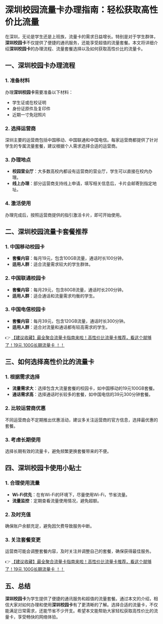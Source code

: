 # 深圳校园流量卡办理指南：轻松获取高性价比流量

在深圳，无论是学生还是上班族，流量卡的需求日益增长。特别是对于学生群体，**深圳校园卡**不仅提供了便捷的通讯服务，还能享受超值的流量套餐。本文将详细介绍**深圳校园卡**的办理流程、流量套餐选择以及如何获取高性价比的流量卡。

## 一、深圳校园卡办理流程

### 1. 准备材料
办理**深圳校园卡**需要准备以下材料：
- 学生证或在校证明
- 身份证原件及复印件
- 近期一寸免冠照片

### 2. 选择运营商
深圳主要的运营商包括中国移动、中国联通和中国电信。每家运营商都提供了针对学生的专属流量套餐，建议根据个人需求选择合适的运营商。

### 3. 办理地点
- **校园营业厅**：大多数高校内都设有运营商的营业厅，学生可以直接在校内办理。
- **线上办理**：部分运营商支持线上申请，填写相关信息后，卡片会邮寄到指定地址。

### 4. 激活使用
办理完成后，按照运营商提供的指引激活卡片，即可开始使用。

## 二、深圳校园流量卡套餐推荐

### 1. 中国移动校园卡
- **套餐内容**：每月19元，包含100GB流量，通话时长100分钟。
- **适用人群**：适合流量需求较大的学生群体。

### 2. 中国联通校园卡
- **套餐内容**：每月29元，包含80GB流量，通话时长200分钟。
- **适用人群**：适合通话和流量需求均衡的学生。

### 3. 中国电信校园卡
- **套餐内容**：每月39元，包含120GB流量，通话时长300分钟。
- **适用人群**：适合对流量和通话都有较高需求的学生。

👉 [【建议收藏】最全聚合流量卡指南来啦！高性价比流量卡推荐，看这个就够了！19元 100G长期流量卡 ！！](https://bit.ly/Liuliangka)

## 三、如何选择高性价比的流量卡

### 1. 根据需求选择
- **流量需求大**：选择包含大流量套餐的校园卡，如中国移动的19元100GB套餐。
- **通话需求高**：选择通话时长较多的套餐，如中国电信的39元300分钟套餐。

### 2. 比较运营商优惠
不同运营商会不定期推出优惠活动，建议多关注运营商的官方信息，选择最优惠的套餐。

### 3. 考虑长期使用
选择长期有效的流量卡，避免频繁更换套餐带来的不便。

## 四、深圳校园卡使用小贴士

### 1. 合理使用流量
- **Wi-Fi优先**：在有Wi-Fi的环境下，尽量使用Wi-Fi，节省流量。
- **流量监控**：定期查看流量使用情况，避免超额。

### 2. 及时充值
确保账户余额充足，避免因欠费导致服务中断。

### 3. 关注套餐变更
运营商可能会调整套餐内容，及时关注并调整自己的套餐，确保获得最佳服务。

👉 [【建议收藏】最全聚合流量卡指南来啦！高性价比流量卡推荐，看这个就够了！19元 100G长期流量卡 ！！](https://bit.ly/Liuliangka)

## 五、总结

**深圳校园卡**为学生提供了便捷的通讯服务和超值的流量套餐。通过本文的介绍，相信大家对如何办理和使用**深圳校园卡**有了更清晰的了解。选择合适的流量卡，不仅能满足日常需求，还能节省不少开支。希望本文能帮助大家轻松获取高性价比的流量卡，享受畅快的网络体验。